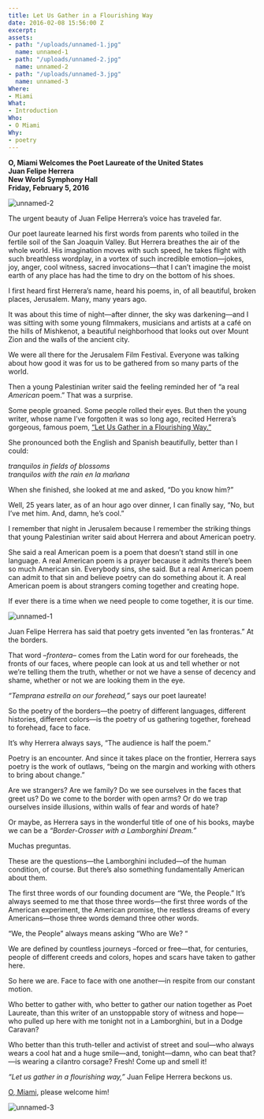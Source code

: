 ```yaml
---
title: Let Us Gather in a Flourishing Way
date: 2016-02-08 15:56:00 Z
excerpt: 
assets:
- path: "/uploads/unnamed-1.jpg"
  name: unnamed-1
- path: "/uploads/unnamed-2.jpg"
  name: unnamed-2
- path: "/uploads/unnamed-3.jpg"
  name: unnamed-3
Where:
- Miami
What:
- Introduction
Who:
- O Miami
Why:
- poetry
---
```


**O, Miami Welcomes the Poet Laureate of the United States**  
**Juan Felipe Herrera**  
**New World Symphony Hall**  
**Friday, February 5, 2016**  

![unnamed-2](/uploads/unnamed-2.jpg) 

The urgent beauty of Juan Felipe Herrera’s voice has traveled far.  

Our poet laureate learned his first words from parents who toiled in the fertile soil of the San Joaquin Valley. But Herrera breathes the air of the whole world. His imagination moves with such speed, he takes flight with such breathless wordplay, in a vortex of such incredible emotion—jokes, joy, anger, cool witness, sacred invocations—that I can’t imagine the moist earth of any place has had the time to dry on the bottom of his shoes.  

I first heard first Herrera’s name, heard his poems, in, of all beautiful, broken places, Jerusalem. Many, many years ago.  

It was about this time of night—after dinner, the sky was darkening—and I was sitting with some young filmmakers, musicians and artists at a café on the hills of Mishkenot, a beautiful neighborhood that looks out over Mount Zion and the walls of the ancient city.  

We were all there for the Jerusalem Film Festival. Everyone was talking about how good it was for us to be gathered from so many parts of the world.  

Then a young Palestinian writer said the feeling reminded her of “a real *American* poem.” That was a surprise. 

Some people groaned. Some people rolled their eyes. But then the young writer, whose name I’ve forgotten it was so long ago, recited Herrera’s gorgeous, famous poem, [“Let Us Gather in a Flourishing Way.”  ](http://www.poetryfoundation.org/poem/183547)

She pronounced both the English and Spanish beautifully, better than I could:

*tranquilos in fields of blossoms*  
*tranquilos with the rain en la mañana* 

When she finished, she looked at me and asked, “Do you know him?” 
 
Well, 25 years later, as of an hour ago over dinner, I can finally say, “No, but I’ve met him. And, damn, he’s cool.”

I remember that night in Jerusalem because I remember the striking things that young Palestinian writer said about Herrera and about American poetry.  

She said a real American poem is a poem that doesn’t stand still in one language. A real American poem is a prayer because it admits there’s been so much American sin. Everybody sins, she said.  But a real American poem can admit to that sin and believe poetry can do something about it. A real American poem is about strangers coming together and creating hope.

If ever there is a time when we need people to come together, it is our time.  

![unnamed-1](/uploads/unnamed-1.jpg)

Juan Felipe Herrera has said that poetry gets invented “en las fronteras.” At the borders.

That word –*frontera*– comes from the Latin word for our foreheads, the fronts of our faces, where people can look at us and tell whether or not we’re telling them the truth, whether or not we have a sense of decency and shame, whether or not we are looking them in the eye. 

*“Temprana estrella on our forehead,”* says our poet laureate!

So the poetry of the borders—the poetry of different languages, different histories, different colors—is the poetry of us gathering together, forehead to forehead, face to face.   

It’s why Herrera always says, “The audience is half the poem.”  

Poetry is an encounter. And since it takes place on the frontier, Herrera says poetry is the work of outlaws, “being on the margin and working with others to bring about change.”

Are we strangers? Are we family?  Do we see ourselves in the faces that greet us? Do we come to the border with open arms? Or do we trap ourselves inside illusions, within walls of fear and words of hate?

Or maybe, as Herrera says in the wonderful title of one of his books, maybe we can be a *“Border-Crosser with a Lamborghini Dream.”* 

Muchas preguntas.

These are the questions—the Lamborghini included—of the human condition, of course. But there’s also something fundamentally American about them.  

The first three words of our founding document are  “We, the People.” It’s always seemed to me that those three words—the first three words of the American experiment, the American promise, the restless dreams of every Americans—those three words demand three other words.  

“We, the People” always means asking “Who are We? “ 

We are defined by countless journeys –forced or free—that, for centuries, people of different creeds and colors, hopes and scars have taken to gather here.

So here we are. Face to face with one another—in respite from our constant motion.  

Who better to gather with, who better to gather our nation together as Poet Laureate, than this writer of an unstoppable story of witness and hope—who pulled up here with me tonight not in a Lamborghini, but in a Dodge Caravan?  

Who better than this truth-teller and activist of street and soul—who always wears a cool hat and a huge smile—and, tonight—damn, who can beat that?—is wearing a cilantro corsage? Fresh! Come up and smell it! 

*“Let us gather in a flourishing way,”* Juan Felipe Herrera beckons us.    

[O, Miami](http://www.omiami.org), please welcome him!

![unnamed-3](/uploads/unnamed-3.jpg)

